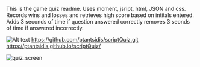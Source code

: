 This is the game quiz readme.
Uses moment, jsript, html, JSON and css.
Records wins and losses and retrieves high score based on intitals entered.
Adds  3 seconds of time if question answered correctly removes 3 seonds of time if answered incorrectly.

![Alt text](//quiz_screen.png?raw=true "quizScreen")
https://github.com/ptantsidis/scriptQuiz.git
https://ptantsidis.github.io/scriptQuiz/

![quiz_screen](https://user-images.githubusercontent.com/90045665/135943070-8ec4384a-fbcf-48be-b271-0a386b352a67.png)
